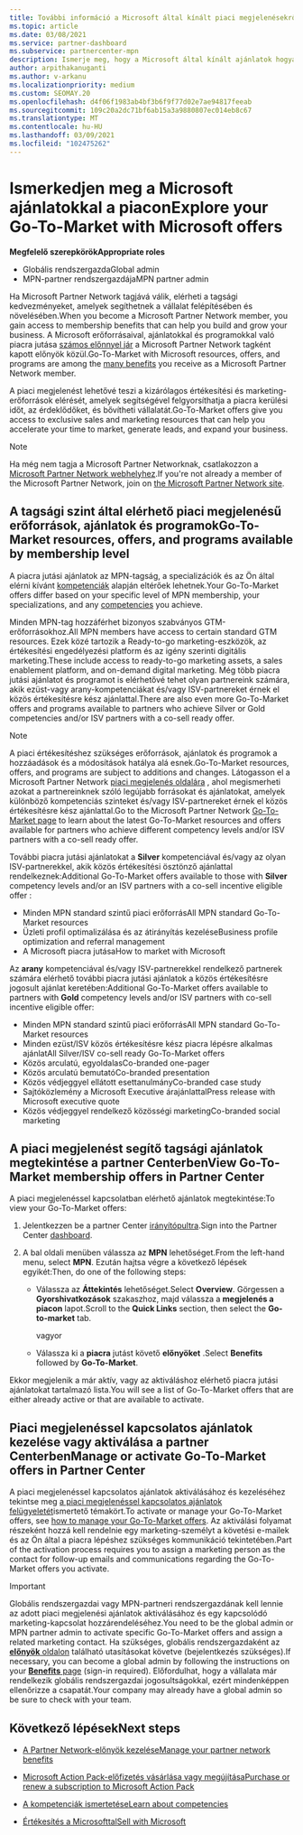 ```yaml
---
title: További információ a Microsoft által kínált piaci megjelenésekről
ms.topic: article
ms.date: 03/08/2021
ms.service: partner-dashboard
ms.subservice: partnercenter-mpn
description: Ismerje meg, hogy a Microsoft által kínált ajánlatok hogyan segíthetnek a piacra jutásban, az érdeklődők létrehozásában és a vállalat bővítésében.
author: arpithakanuganti
ms.author: v-arkanu
ms.localizationpriority: medium
ms.custom: SEOMAY.20
ms.openlocfilehash: d4f06f1983ab4bf3b6f9f77d02e7ae94817feeab
ms.sourcegitcommit: 109c20a2dc71bf6ab15a3a9880807ec014eb8c67
ms.translationtype: MT
ms.contentlocale: hu-HU
ms.lasthandoff: 03/09/2021
ms.locfileid: "102475262"
---
```

# <a name="explore-your-go-to-market-with-microsoft-offers"></a><span data-ttu-id="9e515-103">Ismerkedjen meg a Microsoft ajánlatokkal a piacon</span><span class="sxs-lookup"><span data-stu-id="9e515-103">Explore your Go-To-Market with Microsoft offers</span></span>

<span data-ttu-id="9e515-104">**Megfelelő szerepkörök**</span><span class="sxs-lookup"><span data-stu-id="9e515-104">**Appropriate roles**</span></span>

- <span data-ttu-id="9e515-105">Globális rendszergazda</span><span class="sxs-lookup"><span data-stu-id="9e515-105">Global admin</span></span>
- <span data-ttu-id="9e515-106">MPN-partner rendszergazdája</span><span class="sxs-lookup"><span data-stu-id="9e515-106">MPN partner admin</span></span>

<span data-ttu-id="9e515-107">Ha Microsoft Partner Network tagjává válik, elérheti a tagsági kedvezményeket, amelyek segíthetnek a vállalat felépítésében és növelésében.</span><span class="sxs-lookup"><span data-stu-id="9e515-107">When you become a Microsoft Partner Network member, you gain access to membership benefits that can help you build and grow your business.</span></span> <span data-ttu-id="9e515-108">A Microsoft erőforrásaival, ajánlatokkal és programokkal való piacra jutása [számos előnnyel jár](https://partner.microsoft.com/manage-your-partner-network-benefits) a Microsoft Partner Network tagként kapott előnyök közül.</span><span class="sxs-lookup"><span data-stu-id="9e515-108">Go-To-Market with Microsoft resources, offers, and programs are among the [many benefits](https://partner.microsoft.com/manage-your-partner-network-benefits) you receive as a Microsoft Partner Network member.</span></span>

<span data-ttu-id="9e515-109">A piaci megjelenést lehetővé teszi a kizárólagos értékesítési és marketing-erőforrások elérését, amelyek segítségével felgyorsíthatja a piacra kerülési időt, az érdeklődőket, és bővítheti vállalatát.</span><span class="sxs-lookup"><span data-stu-id="9e515-109">Go-To-Market offers give you access to exclusive sales and marketing resources that can help you accelerate your time to market, generate leads, and expand your business.</span></span>

>[!NOTE]
><span data-ttu-id="9e515-110">Ha még nem tagja a Microsoft Partner Networknak, csatlakozzon a [Microsoft Partner Network webhelyhez](https://partner.microsoft.com/membership).</span><span class="sxs-lookup"><span data-stu-id="9e515-110">If you're not already a member of the Microsoft Partner Network, join on [the Microsoft Partner Network site](https://partner.microsoft.com/membership).</span></span>

## <a name="go-to-market-resources-offers-and-programs-available-by-membership-level"></a><span data-ttu-id="9e515-111">A tagsági szint által elérhető piaci megjelenésű erőforrások, ajánlatok és programok</span><span class="sxs-lookup"><span data-stu-id="9e515-111">Go-To-Market resources, offers, and programs available by membership level</span></span>

<span data-ttu-id="9e515-112">A piacra jutási ajánlatok az MPN-tagság, a specializációk és az Ön által elérni kívánt [kompetenciák](learn-about-competencies.md) alapján eltérőek lehetnek.</span><span class="sxs-lookup"><span data-stu-id="9e515-112">Your Go-To-Market offers differ based on your specific level of MPN membership, your specializations, and any [competencies](learn-about-competencies.md) you achieve.</span></span>

<span data-ttu-id="9e515-113">Minden MPN-tag hozzáférhet bizonyos szabványos GTM-erőforrásokhoz.</span><span class="sxs-lookup"><span data-stu-id="9e515-113">All MPN members have access to certain standard GTM resources.</span></span> <span data-ttu-id="9e515-114">Ezek közé tartozik a Ready-to-go marketing-eszközök, az értékesítési engedélyezési platform és az igény szerinti digitális marketing.</span><span class="sxs-lookup"><span data-stu-id="9e515-114">These include access to ready-to-go marketing assets, a sales enablement platform, and on-demand digital marketing.</span></span> <span data-ttu-id="9e515-115">Még több piacra jutási ajánlatot és programot is elérhetővé tehet olyan partnereink számára, akik ezüst-vagy arany-kompetenciákat és/vagy ISV-partnereket érnek el közös értékesítésre kész ajánlattal.</span><span class="sxs-lookup"><span data-stu-id="9e515-115">There are also even more Go-To-Market offers and programs available to partners who achieve Silver or Gold competencies and/or ISV partners with a co-sell ready offer.</span></span>

>[!NOTE]
><span data-ttu-id="9e515-116">A piaci értékesítéshez szükséges erőforrások, ajánlatok és programok a hozzáadások és a módosítások hatálya alá esnek.</span><span class="sxs-lookup"><span data-stu-id="9e515-116">Go-To-Market resources, offers, and programs are subject to additions and changes.</span></span> <span data-ttu-id="9e515-117">Látogasson el a Microsoft Partner Network [piaci megjelenés oldalára](https://partner.microsoft.com/membership/go-to-market) , ahol megismerheti azokat a partnereinknek szóló legújabb forrásokat és ajánlatokat, amelyek különböző kompetenciás szinteket és/vagy ISV-partnereket érnek el közös értékesítésre kész ajánlattal.</span><span class="sxs-lookup"><span data-stu-id="9e515-117">Go to the Microsoft Partner Network [Go-To-Market page](https://partner.microsoft.com/membership/go-to-market) to learn about the latest Go-To-Market resources and offers available for partners who achieve different competency levels and/or ISV partners with a co-sell ready offer.</span></span>

<span data-ttu-id="9e515-118">További piacra jutási ajánlatokat a **Silver** kompetenciával és/vagy az olyan ISV-partnerekkel, akik közös értékesítési ösztönző ajánlattal rendelkeznek:</span><span class="sxs-lookup"><span data-stu-id="9e515-118">Additional Go-To-Market offers available to those with **Silver** competency levels and/or an ISV partners with a co-sell incentive eligible offer :</span></span>

- <span data-ttu-id="9e515-119">Minden MPN standard szintű piaci erőforrás</span><span class="sxs-lookup"><span data-stu-id="9e515-119">All MPN standard Go-To-Market resources</span></span>
- <span data-ttu-id="9e515-120">Üzleti profil optimalizálása és az átirányítás kezelése</span><span class="sxs-lookup"><span data-stu-id="9e515-120">Business profile optimization and referral management</span></span>
- <span data-ttu-id="9e515-121">A Microsoft piacra jutása</span><span class="sxs-lookup"><span data-stu-id="9e515-121">How to market with Microsoft</span></span>

<span data-ttu-id="9e515-122">Az **arany** kompetenciával és/vagy ISV-partnerekkel rendelkező partnerek számára elérhető további piacra jutási ajánlatok a közös értékesítésre jogosult ajánlat keretében:</span><span class="sxs-lookup"><span data-stu-id="9e515-122">Additional Go-To-Market offers available to partners with **Gold** competency levels and/or ISV partners with co-sell incentive eligible offer:</span></span>

- <span data-ttu-id="9e515-123">Minden MPN standard szintű piaci erőforrás</span><span class="sxs-lookup"><span data-stu-id="9e515-123">All MPN standard Go-To-Market resources</span></span>
- <span data-ttu-id="9e515-124">Minden ezüst/ISV közös értékesítésre kész piacra lépésre alkalmas ajánlat</span><span class="sxs-lookup"><span data-stu-id="9e515-124">All Silver/ISV co-sell ready Go-To-Market offers</span></span>
- <span data-ttu-id="9e515-125">Közös arculatú, egyoldalas</span><span class="sxs-lookup"><span data-stu-id="9e515-125">Co-branded one-pager</span></span>
- <span data-ttu-id="9e515-126">Közös arculatú bemutató</span><span class="sxs-lookup"><span data-stu-id="9e515-126">Co-branded presentation</span></span>
- <span data-ttu-id="9e515-127">Közös védjeggyel ellátott esettanulmány</span><span class="sxs-lookup"><span data-stu-id="9e515-127">Co-branded case study</span></span>
- <span data-ttu-id="9e515-128">Sajtóközlemény a Microsoft Executive árajánlattal</span><span class="sxs-lookup"><span data-stu-id="9e515-128">Press release with Microsoft executive quote</span></span>
- <span data-ttu-id="9e515-129">Közös védjeggyel rendelkező közösségi marketing</span><span class="sxs-lookup"><span data-stu-id="9e515-129">Co-branded social marketing</span></span>

## <a name="view-go-to-market-membership-offers-in-partner-center"></a><span data-ttu-id="9e515-130">A piaci megjelenést segítő tagsági ajánlatok megtekintése a partner Centerben</span><span class="sxs-lookup"><span data-stu-id="9e515-130">View Go-To-Market membership offers in Partner Center</span></span>

<span data-ttu-id="9e515-131">A piaci megjelenéssel kapcsolatban elérhető ajánlatok megtekintése:</span><span class="sxs-lookup"><span data-stu-id="9e515-131">To view your Go-To-Market offers:</span></span>

1. <span data-ttu-id="9e515-132">Jelentkezzen be a partner Center [irányítópultra](https://partner.microsoft.com/dashboard).</span><span class="sxs-lookup"><span data-stu-id="9e515-132">Sign into the Partner Center [dashboard](https://partner.microsoft.com/dashboard).</span></span>

2. <span data-ttu-id="9e515-133">A bal oldali menüben válassza az **MPN** lehetőséget.</span><span class="sxs-lookup"><span data-stu-id="9e515-133">From the left-hand menu, select **MPN**.</span></span> <span data-ttu-id="9e515-134">Ezután hajtsa végre a következő lépések egyikét:</span><span class="sxs-lookup"><span data-stu-id="9e515-134">Then, do one of the following steps:</span></span>

   - <span data-ttu-id="9e515-135">Válassza az **Áttekintés** lehetőséget.</span><span class="sxs-lookup"><span data-stu-id="9e515-135">Select **Overview**.</span></span> <span data-ttu-id="9e515-136">Görgessen a **Gyorshivatkozások** szakaszhoz, majd válassza a **megjelenés a piacon** lapot.</span><span class="sxs-lookup"><span data-stu-id="9e515-136">Scroll to the **Quick Links** section, then select the **Go-to-market** tab.</span></span>

     <span data-ttu-id="9e515-137">vagy</span><span class="sxs-lookup"><span data-stu-id="9e515-137">or</span></span>

   - <span data-ttu-id="9e515-138">Válassza ki a **piacra** jutást követő **előnyöket** .</span><span class="sxs-lookup"><span data-stu-id="9e515-138">Select **Benefits** followed by **Go-To-Market**.</span></span>

<span data-ttu-id="9e515-139">Ekkor megjelenik a már aktív, vagy az aktiváláshoz elérhető piacra jutási ajánlatokat tartalmazó lista.</span><span class="sxs-lookup"><span data-stu-id="9e515-139">You will see a list of Go-To-Market offers that are either already active or that are available to activate.</span></span>

## <a name="manage-or-activate-go-to-market-offers-in-partner-center"></a><span data-ttu-id="9e515-140">Piaci megjelenéssel kapcsolatos ajánlatok kezelése vagy aktiválása a partner Centerben</span><span class="sxs-lookup"><span data-stu-id="9e515-140">Manage or activate Go-To-Market offers in Partner Center</span></span>

<span data-ttu-id="9e515-141">A piaci megjelenéssel kapcsolatos ajánlatok aktiválásához és kezeléséhez tekintse meg [a piaci megjelenéssel kapcsolatos ajánlatok felügyeletét](manage-your-partner-network-benefits.md#manage-go-to-market-offers)ismertető témakört.</span><span class="sxs-lookup"><span data-stu-id="9e515-141">To activate or manage your Go-To-Market offers, see [how to manage your Go-To-Market offers](manage-your-partner-network-benefits.md#manage-go-to-market-offers).</span></span> <span data-ttu-id="9e515-142">Az aktiválási folyamat részeként hozzá kell rendelnie egy marketing-személyt a követési e-mailek és az Ön által a piacra lépéshez szükséges kommunikáció tekintetében.</span><span class="sxs-lookup"><span data-stu-id="9e515-142">Part of the activation process requires you to assign a marketing person as the contact for follow-up emails and communications regarding the Go-To-Market offers you activate.</span></span>

>[!IMPORTANT]
><span data-ttu-id="9e515-143">Globális rendszergazdai vagy MPN-partneri rendszergazdának kell lennie az adott piaci megjelenési ajánlatok aktiválásához és egy kapcsolódó marketing-kapcsolat hozzárendeléséhez.</span><span class="sxs-lookup"><span data-stu-id="9e515-143">You need to be the global admin or MPN partner admin to activate specific Go-To-Market offers and assign a related marketing contact.</span></span> <span data-ttu-id="9e515-144">Ha szükséges, globális rendszergazdaként az [ **előnyök** oldalon](https://partnercenter.microsoft.com/pcv/partnership/benefits) található utasításokat követve (bejelentkezés szükséges).</span><span class="sxs-lookup"><span data-stu-id="9e515-144">If necessary, you can become a global admin by following the instructions on your [**Benefits** page](https://partnercenter.microsoft.com/pcv/partnership/benefits) (sign-in required).</span></span> <span data-ttu-id="9e515-145">Előfordulhat, hogy a vállalata már rendelkezik globális rendszergazdai jogosultságokkal, ezért mindenképpen ellenőrizze a csapatát.</span><span class="sxs-lookup"><span data-stu-id="9e515-145">Your company may already have a global admin so be sure to check with your team.</span></span>

## <a name="next-steps"></a><span data-ttu-id="9e515-146">Következő lépések</span><span class="sxs-lookup"><span data-stu-id="9e515-146">Next steps</span></span>

- [<span data-ttu-id="9e515-147">A Partner Network-előnyök kezelése</span><span class="sxs-lookup"><span data-stu-id="9e515-147">Manage your partner network benefits</span></span>](manage-your-partner-network-benefits.md)

- [<span data-ttu-id="9e515-148">Microsoft Action Pack-előfizetés vásárlása vagy megújítása</span><span class="sxs-lookup"><span data-stu-id="9e515-148">Purchase or renew a subscription to Microsoft Action Pack</span></span>](mpn-get-action-pack.md)

- [<span data-ttu-id="9e515-149">A kompetenciák ismertetése</span><span class="sxs-lookup"><span data-stu-id="9e515-149">Learn about competencies</span></span>](learn-about-competencies.md)

- [<span data-ttu-id="9e515-150">Értékesítés a Microsofttal</span><span class="sxs-lookup"><span data-stu-id="9e515-150">Sell with Microsoft</span></span>](https://partner.microsoft.com/membership/sell-with-microsoft)
